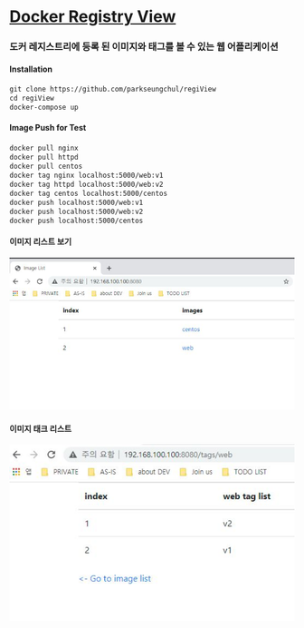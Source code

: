 # [Docker Registry View](https://hub.docker.com/repository/docker/parkseungchul/regiview)

### 도커 레지스트리에 등록 된 이미지와 태그를 볼 수 있는 웹 어플리케이션

#### Installation
<pre><code>git clone https://github.com/parkseungchul/regiView
cd regiView
docker-compose up</code></pre>

#### Image Push for Test
<pre><code>docker pull nginx
docker pull httpd
docker pull centos
docker tag nginx localhost:5000/web:v1
docker tag httpd localhost:5000/web:v2
docker tag centos localhost:5000/centos
docker push localhost:5000/web:v1
docker push localhost:5000/web:v2
docker push localhost:5000/centos</code></pre>
#### 이미지 리스트 보기
![업로드 된 이미지 리스트](https://github.com/parkseungchul/regiView/blob/master/image/1.JPG)

#### 이미지 태크 리스트
![이미지의 태그 리스트](https://github.com/parkseungchul/regiView/blob/master/image/2.JPG)



